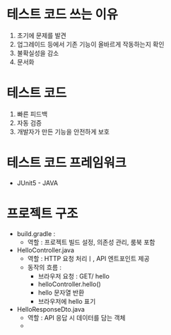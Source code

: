 # 테스트 코드 쓰는 이유
1. 초기에 문제를 발견
2. 업그레이드 등에서 기존 기능이 올바르게 작동하는지 확인
3. 불확실성을 감소
4. 문서화

# 테스트 코드
1. 빠른 피드백
2. 자동 검증
3. 개발자가 만든 기능을 안전하게 보호

# 테스트 코드 프레임워크
- JUnit5 - JAVA

# 프로젝트 구조
- build.gradle : 
    - 역할 : 프로젝트 빌드 설정, 의존성 관리, 룸북 포함
- HelloController.java
    - 역할 : HTTP 요청 처리ㅣ, API 엔트포인트 제공
    - 동작의 흐름 : 
      - 브라우저 요청 : GET/ hello
      - helloController.hello()
      - hello 문자열 반환
      - 브라우저에 hello 표기
- HelloResponseDto.java
    - 역할 : API 응답 시 데이터를 담는 객체
    - 